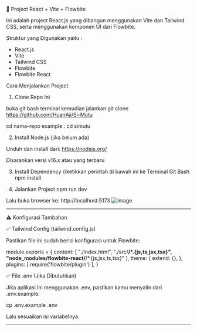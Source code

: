 🚀 Project React + Vite + Flowbite

Ini adalah project React.js yang dibangun menggunakan Vite dan Tailwind CSS, serta menggunakan komponen UI dari Flowbite.

Struktur yang Digunakan yaitu :

- React.js
- Vite
- Tailwind CSS
- Flowbite
- Flowbite React


Cara Menjalankan Project

1. Clone Repo Ini

buka git bash terminal kemudian jalankan
git clone https://github.com/HuanAji/Si-Mutu

cd nama-repo
example : cd simutu

2. Install Node.js (jika belum ada)

Unduh dan install dari: https://nodejs.org/

Disarankan versi v16.x atau yang terbaru

3. Install Dependency
//ketikkan perintah di bawah ini ke Terminal Git Bash 
npm install

5. Jalankan Project
npm run dev

Lalu buka browser ke: http://localhost:5173
![image](https://github.com/user-attachments/assets/144cabe8-3686-4962-848d-7ffc1b856457)


---

⚠️ Konfigurasi Tambahan

✅ Tailwind Config (tailwind.config.js)

Pastikan file ini sudah berisi konfigurasi untuk Flowbite:

module.exports = {
  content: [
    "./index.html",
    "./src/**/*.{js,ts,jsx,tsx}",
    "node_modules/flowbite-react/**/*.{js,jsx,ts,tsx}"
  ],
  theme: {
    extend: {},
  },
  plugins: [
    require('flowbite/plugin')
  ],
}

✅ File .env (Jika Dibutuhkan)

Jika aplikasi ini menggunakan .env, pastikan kamu menyalin dari .env.example:

cp .env.example .env

Lalu sesuaikan isi variabelnya.


---
